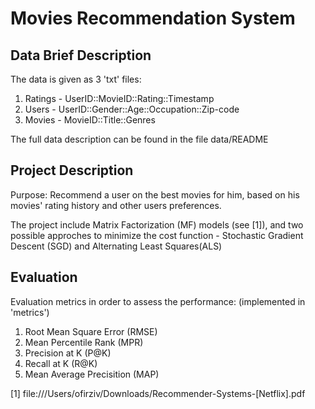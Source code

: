 # Movies Recommendation System

## Data Brief Description
The data is given as 3 'txt' files:
  1. Ratings  -  UserID::MovieID::Rating::Timestamp
  2. Users    -  UserID::Gender::Age::Occupation::Zip-code
  3. Movies   -  MovieID::Title::Genres
 
The full data description can be found in the file data/README

## Project Description
Purpose: Recommend a user on the best movies for him, based on his movies' rating history and other users preferences.

The project include Matrix Factorization (MF) models (see [1]), and two possible approches to minimize the cost function - Stochastic Gradient Descent (SGD) and Alternating Least Squares(ALS)

## Evaluation
Evaluation metrics in order to assess the performance: (implemented in 'metrics')

1. Root Mean Square Error (RMSE)
2. Mean Percentile Rank (MPR)
3. Precision at K (P@K)
4. Recall at K (R@K)
5. Mean Average Precisition (MAP)



[1] file:///Users/ofirziv/Downloads/Recommender-Systems-[Netflix].pdf
